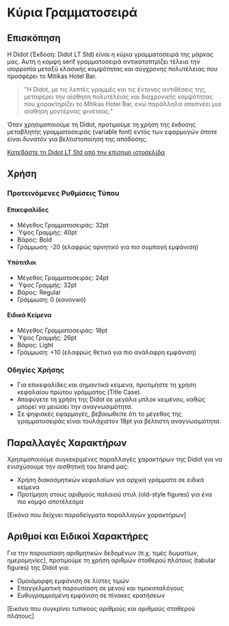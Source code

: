 # Κύρια Γραμματοσειρά

## Επισκόπηση

Η Didot (Έκδοση: Didot LT Std) είναι η κύρια γραμματοσειρά της μάρκας μας. Αυτή η κομψή serif γραμματοσειρά αντικατοπτρίζει τέλεια την ισορροπία μεταξύ κλασικής κομψότητας και σύγχρονης πολυτέλειας που προσφέρει το Mitikas Hotel Bar.

> "Η Didot, με τις λεπτές γραμμές και τις έντονες αντιθέσεις της, μεταφέρει την αίσθηση πολυτέλειας και διαχρονικής κομψότητας που χαρακτηρίζει το Mitikas Hotel Bar, ενώ παράλληλα αποπνέει μια αίσθηση μοντέρνας φινέτσας."

Όταν χρησιμοποιούμε τη Didot, προτιμούμε τη χρήση της έκδοσης μεταβλητής γραμματοσειράς (variable font) εντός των εφαρμογών όποτε είναι δυνατόν για βελτιστοποίηση της απόδοσης.

[Κατεβάστε τη Didot LT Std από την επίσημη ιστοσελίδα](σύνδεσμος-για-λήψη)

## Χρήση

### Προτεινόμενες Ρυθμίσεις Τύπου

#### Επικεφαλίδες
* Μέγεθος Γραμματοσειράς: 32pt
* Ύψος Γραμμής: 40pt
* Βάρος: Bold
* Γράμμωση: -20 (ελαφρώς αρνητικό για πιο συμπαγή εμφάνιση)

#### Υπότιτλοι
* Μέγεθος Γραμματοσειράς: 24pt
* Ύψος Γραμμής: 32pt
* Βάρος: Regular
* Γράμμωση: 0 (κανονικό)

#### Ειδικά Κείμενα
* Μέγεθος Γραμματοσειράς: 18pt
* Ύψος Γραμμής: 26pt
* Βάρος: Light
* Γράμμωση: +10 (ελαφρώς θετικό για πιο ανάλαφρη εμφάνιση)

### Οδηγίες Χρήσης

- Για επικεφαλίδες και σημαντικά κείμενα, προτιμήστε τη χρήση κεφαλαίου πρώτου γράμματος (Title Case).
- Αποφύγετε τη χρήση της Didot σε μεγάλα μπλοκ κειμένου, καθώς μπορεί να μειώσει την αναγνωσιμότητα.
- Σε ψηφιακές εφαρμογές, βεβαιωθείτε ότι το μέγεθος της γραμματοσειράς είναι τουλάχιστον 18pt για βέλτιστη αναγνωσιμότητα.

## Παραλλαγές Χαρακτήρων

Χρησιμοποιούμε συγκεκριμένες παραλλαγές χαρακτήρων της Didot για να ενισχύσουμε την αισθητική του brand μας:

- Χρήση διακοσμητικών κεφαλαίων για αρχικά γράμματα σε ειδικά κείμενα
- Προτίμηση στους αριθμούς παλαιού στυλ (old-style figures) για ένα πιο κομψό αποτέλεσμα

[Εικόνα που δείχνει παραδείγματα παραλλαγών χαρακτήρων]

## Αριθμοί και Ειδικοί Χαρακτήρες

Για την παρουσίαση αριθμητικών δεδομένων (π.χ. τιμές δωματίων, ημερομηνίες), προτιμούμε τη χρήση αριθμών σταθερού πλάτους (tabular figures) της Didot για:

* Ομοιόμορφη εμφάνιση σε λίστες τιμών
* Επαγγελματική παρουσίαση σε μενού και τιμοκαταλόγους
* Ευθυγραμμισμένη εμφάνιση σε πίνακες κρατήσεων

[Εικόνα που συγκρίνει τυπικούς αριθμούς και αριθμούς σταθερού πλάτους]
